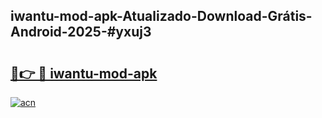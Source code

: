 ## iwantu-mod-apk-Atualizado-Download-Grátis-Android-2025-#yxuj3

# <h2><a href="https://ainizakaria.my?title=iwantu-mod-apk&ref=20M">🔗👉 🔴 iwantu-mod-apk</a></h2>

[![acn](https://github.com/user-attachments/assets/0f9c940e-d8b0-45ae-aac7-cd30a18b3e1c)](https://ainizakaria.my?title=iwantu-mod-apk&ref=20M)

